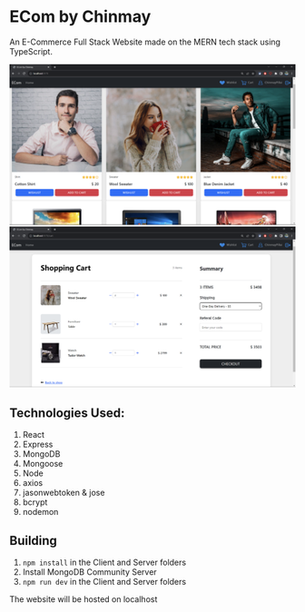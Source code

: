 # ECom by Chinmay

An E-Commerce Full Stack Website made on the MERN tech stack using TypeScript.

![Homepage.jpg](./Images/Homepage.png)
</br>
![Cart.jpg](./Images/Cart.png)

## Technologies Used:

1. React
2. Express
3. MongoDB
4. Mongoose
5. Node
6. axios
7. jasonwebtoken & jose
8. bcrypt
9. nodemon

## Building

1. `npm install` in the Client and Server folders
2. Install MongoDB Community Server
3. `npm run dev` in the Client and Server folders

The website will be hosted on localhost
